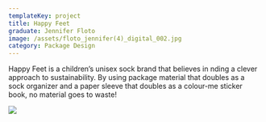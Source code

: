 ```yaml
---
templateKey: project
title: Happy Feet
graduate: Jennifer Floto
image: /assets/floto_jennifer(4)_digital_002.jpg
category: Package Design
---
```

Happy Feet is a children’s unisex sock brand that believes in  nding a clever approach to sustainability. By using package material that doubles as a sock organizer and a paper sleeve that doubles as a colour-me sticker book, no material goes to waste!

![](/assets/happyfeet2.jpg)
